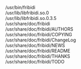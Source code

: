 /usr/bin/fribidi  
/usr/lib/libfribidi.so.0  
/usr/lib/libfribidi.so.0.3.5  
/usr/share/doc/fribidi  
/usr/share/doc/fribidi/AUTHORS  
/usr/share/doc/fribidi/COPYING  
/usr/share/doc/fribidi/ChangeLog  
/usr/share/doc/fribidi/NEWS  
/usr/share/doc/fribidi/README  
/usr/share/doc/fribidi/THANKS  
/usr/share/doc/fribidi/TODO  
